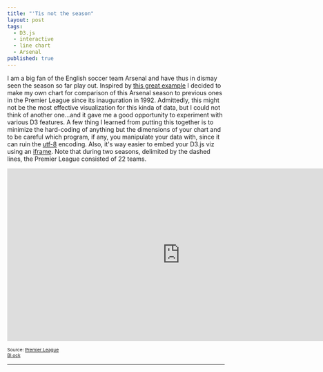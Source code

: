 ```yaml
---
title: "'Tis not the season"
layout: post
tags: 
  - D3.js
  - interactive
  - line chart
  - Arsenal
published: true
---
```


I am a big fan of the English soccer team Arsenal and have thus in dismay seen the season so far play out. Inspired by [this great example](http://thestoryoftheseason.com/) I decided to make my own chart for comparison of this Arsenal season to previous ones in the Premier League since its inauguration in 1992. Admittedly, this might not be the most effective visualization for this kinda of data, but I could not think of another one...and it gave me a good opportunity to experiment with various D3 features. A few thing I learned from putting this together is to minimize the hard-coding of anything but the dimensions of your chart and to be careful which program, if any, you manipulate your data with, since it can ruin the [utf-8](http://en.wikipedia.org/wiki/UTF-8) encoding. Also, it's way easier to embed your D3.js viz using an [iframe](http://www.biovisualize.com/2012/07/embedding-d3js-in-blog-post.html). Note that during two seasons, delimited by the dashed lines, the Premier League consisted of 22 teams. 

<!-- <link rel="stylesheet" type="text/css" href="../../../../css/arsenal-history.css"> -->
<div id='arsenal-chart'></div>
<script type="text/javascript" src="http://d3js.org/d3.v3.min.js"></script>

<!-- Embed Gist result from Bl.ocks -->
<iframe frameborder="0" height="400" marginheight="0" marginwidth="0" scrolling="no" src="http://bl.ocks.org/kpjonsson/raw/56d5640242389414dc3e/" width="800"></iframe>

<span style="font-size: 75%; text-align: right;">Source: [Premier League](http://www.premierleague.com/en-gb.html)
<br>
[Bl.ock](http://bl.ocks.org/kpjonsson/56d5640242389414dc3e)
</span>

* * *